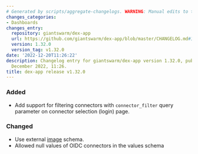 ```yaml
---
# Generated by scripts/aggregate-changelogs. WARNING: Manual edits to this files will be overwritten.
changes_categories:
- Dashboards
changes_entry:
  repository: giantswarm/dex-app
  url: https://github.com/giantswarm/dex-app/blob/master/CHANGELOG.md#1320---2022-12-20
  version: 1.32.0
  version_tag: v1.32.0
date: '2022-12-20T11:26:22'
description: Changelog entry for giantswarm/dex-app version 1.32.0, published on 20
  December 2022, 11:26.
title: dex-app release v1.32.0
---
```


### Added
- Add support for filtering connectors with `connector_filter` query parameter on connector selection (login) page.
### Changed
- Use external [image](https://schema.giantswarm.io/image/v0.0.1) schema.
- Allowed null values of OIDC connectors in the values schema
